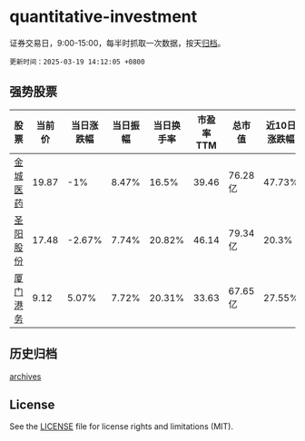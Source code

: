 # quantitative-investment

证券交易日，9:00-15:00，每半时抓取一次数据，按天[归档](archives)。

`更新时间：2025-03-19 14:12:05 +0800`

## 强势股票

|股票|当前价|当日涨跌幅|当日振幅|当日换手率|市盈率TTM|总市值|近10日涨跌幅|
|----|----|----|----|----|----|----|----|
|[金城医药](https://xueqiu.com/S/SZ300233)|19.87|-1%|8.47%|16.5%|39.46|76.28亿|47.73%|
|[圣阳股份](https://xueqiu.com/S/SZ002580)|17.48|-2.67%|7.74%|20.82%|46.14|79.34亿|20.3%|
|[厦门港务](https://xueqiu.com/S/SZ000905)|9.12|5.07%|7.72%|20.31%|33.63|67.65亿|27.55%|

## 历史归档

[archives](archives)

## License

See the [LICENSE](LICENSE) file for license rights and limitations (MIT).